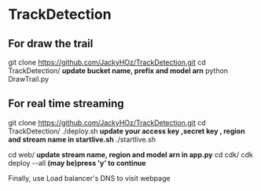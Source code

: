 # TrackDetection

## For draw the trail
git clone https://github.com/JackyHOz/TrackDetection.git
cd TrackDetection/
**update bucket name, prefix and model arn**
python DrawTrail.py

## For real time streaming
git clone https://github.com/JackyHOz/TrackDetection.git
cd TrackDetection/
./deploy.sh
**update your access key ,secret key , region and stream name in startlive.sh**
./startlive.sh


cd web/
**update stream name, region and model arn in app.py**
cd cdk/
cdk deploy --all
**(may be)press 'y' to continue**

Finally, use Load balancer's DNS to visit webpage